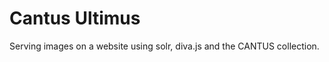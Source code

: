 Cantus Ultimus
=============

Serving images on a website using solr, diva.js and the CANTUS collection.
